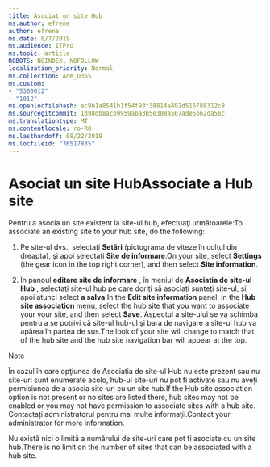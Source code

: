 ```yaml
---
title: Asociat un site Hub
ms.author: efrene
author: efrene
ms.date: 8/7/2019
ms.audience: ITPro
ms.topic: article
ROBOTS: NOINDEX, NOFOLLOW
localization_priority: Normal
ms.collection: Adm_O365
ms.custom:
- "5300012"
- "1012"
ms.openlocfilehash: ec9b1a8541b1f54f93f38814a402d516788312c8
ms.sourcegitcommit: 1d98db8acb9959aba3b5e308a567ade6b62da56c
ms.translationtype: MT
ms.contentlocale: ro-RO
ms.lasthandoff: 08/22/2019
ms.locfileid: "36517835"
---
```

# <a name="associate-a-hub-site"></a><span data-ttu-id="87a64-102">Asociat un site Hub</span><span class="sxs-lookup"><span data-stu-id="87a64-102">Associate a Hub site</span></span>

<span data-ttu-id="87a64-103">Pentru a asocia un site existent la site-ul hub, efectuaţi următoarele:</span><span class="sxs-lookup"><span data-stu-id="87a64-103">To associate an existing site to your hub site, do the following:</span></span>
  
1. <span data-ttu-id="87a64-104">Pe site-ul dvs., selectaţi **Setări** (pictograma de viteze în colţul din dreapta), şi apoi selectaţi **Site de informare**.</span><span class="sxs-lookup"><span data-stu-id="87a64-104">On your site, select **Settings** (the gear icon in the top right corner), and then select **Site information**.</span></span>

2. <span data-ttu-id="87a64-105">În panoul **editare site de informare** , în meniul de **Asociatia de site-ul Hub** , selectaţi site-ul hub pe care doriți să asociați sunteţi site-ul, şi apoi atunci select **a salva**.</span><span class="sxs-lookup"><span data-stu-id="87a64-105">In the **Edit site information** panel, in the **Hub site association** menu, select the hub site that you want to associate your your site, and then select **Save**.</span></span> <span data-ttu-id="87a64-106">Aspectul a site-ului se va schimba pentru a se potrivi că site-ul hub-ul şi bara de navigare a site-ul hub va apărea în partea de sus.</span><span class="sxs-lookup"><span data-stu-id="87a64-106">The look of your site will change to match that of the hub site and the hub site navigation bar will appear at the top.</span></span>

 > [!Note]
><span data-ttu-id="87a64-107">În cazul în care opţiunea de Asociatia de site-ul Hub nu este prezent sau nu site-uri sunt enumerate acolo, hub-ul site-uri nu pot fi activate sau nu aveți permisiunea de a asocia site-uri cu un site hub.</span><span class="sxs-lookup"><span data-stu-id="87a64-107">If the Hub site association option is not present or no sites are listed there, hub sites may not be enabled or you may not have permission to associate sites with a hub site.</span></span> <span data-ttu-id="87a64-108">Contactați administratorul pentru mai multe informaţii.</span><span class="sxs-lookup"><span data-stu-id="87a64-108">Contact your administrator for more information.</span></span>
>
><span data-ttu-id="87a64-109">Nu există nici o limită a numărului de site-uri care pot fi asociate cu un site hub.</span><span class="sxs-lookup"><span data-stu-id="87a64-109">There is no limit on the number of sites that can be associated with a hub site.</span></span>
  